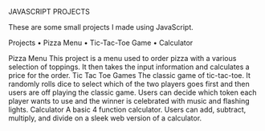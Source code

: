 JAVASCRIPT PROJECTS

These are some small projects I made using JavaScript.

Projects
•	Pizza Menu
•	Tic-Tac-Toe Game
•	Calculator        

Pizza Menu
This project is a menu used to order pizza with a various selection of toppings. It then takes the input information and calculates a price for the order.
Tic Tac Toe Games
The classic game of tic-tac-toe. It randomly rolls dice to select which of the two players goes first and then users are off playing the classic game. Users can decide which token each player wants to use and the winner is celebrated with music and flashing lights.
Calculator
A basic 4 function calculator. Users can add, subtract, multiply, and divide on a sleek web version of a calculator.

